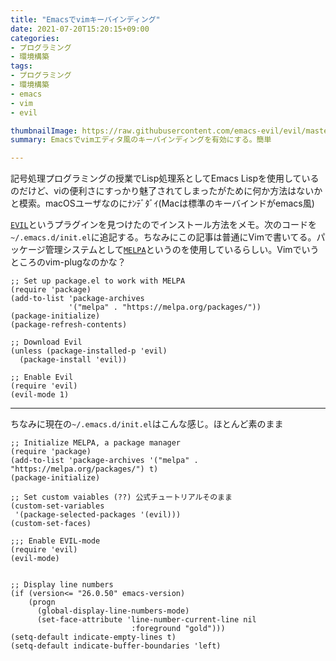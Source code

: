 ```yaml
---
title: "Emacsでvimキーバインディング"
date: 2021-07-20T15:20:15+09:00
categories:
- プログラミング
- 環境構築
tags:
- プログラミング
- 環境構築
- emacs
- vim
- evil

thumbnailImage: https://raw.githubusercontent.com/emacs-evil/evil/master/doc/logo.png
summary: Emacsでvimエディタ風のキーバインディングを有効にする。簡単

---
```

記号処理プログラミングの授業でLisp処理系としてEmacs Lispを使用しているのだけど、viの便利さにすっかり魅了されてしまったがために何か方法はないかと模索。macOSユーザなのにﾅﾝﾃﾞﾀﾞｲ(Macは標準のキーバインドがemacs風)

[`EVIL`](https://github.com/emacs-evil/evil)というプラグインを見つけたのでインストール方法をメモ。次のコードを`~/.emacs.d/init.el`に追記する。ちなみにこの記事は普通にVimで書いてる。パッケージ管理システムとして[`MELPA`](https://melpa.org/#/getting-started)というのを使用しているらしい。Vimでいうところのvim-plugなのかな？

```emacs lisp
;; Set up package.el to work with MELPA
(require 'package)
(add-to-list 'package-archives
             '("melpa" . "https://melpa.org/packages/"))
(package-initialize)
(package-refresh-contents)

;; Download Evil
(unless (package-installed-p 'evil)
  (package-install 'evil))

;; Enable Evil
(require 'evil)
(evil-mode 1)
```

---

ちなみに現在の`~/.emacs.d/init.el`はこんな感じ。ほとんど素のまま

```emacs
;; Initialize MELPA, a package manager
(require 'package)
(add-to-list 'package-archives '("melpa" . "https://melpa.org/packages/") t)
(package-initialize)

;; Set custom vaiables (??) 公式チュートリアルそのまま
(custom-set-variables
 '(package-selected-packages '(evil)))
(custom-set-faces)

;;; Enable EVIL-mode
(require 'evil)
(evil-mode)


;; Display line numbers
(if (version<= "26.0.50" emacs-version)
    (progn
      (global-display-line-numbers-mode)
      (set-face-attribute 'line-number-current-line nil
                           :foreground "gold")))
(setq-default indicate-empty-lines t)
(setq-default indicate-buffer-boundaries 'left)
```




<!--more-->
